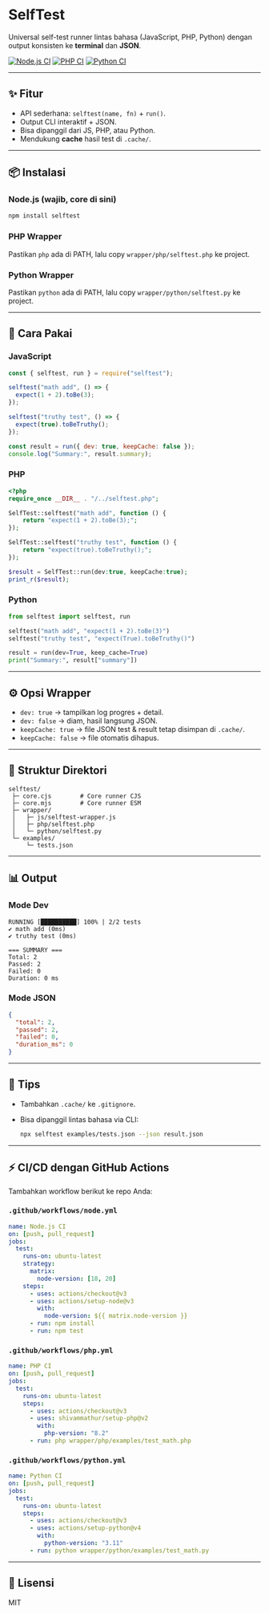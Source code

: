 # SelfTest

Universal self-test runner lintas bahasa (JavaScript, PHP, Python) dengan output konsisten ke **terminal** dan **JSON**.

[![Node.js CI](https://github.com/ahr-ahr/selftest/actions/workflows/node.yml/badge.svg)](https://github.com/ahr-ahr/selftest/actions/workflows/node.yml)
[![PHP CI](https://github.com/ahr-ahr/selftest/actions/workflows/php.yml/badge.svg)](https://github.com/ahr-ahr/selftest/actions/workflows/php.yml)
[![Python CI](https://github.com/ahr-ahr/selftest/actions/workflows/python.yml/badge.svg)](https://github.com/ahr-ahr/selftest/actions/workflows/python.yml)

---

## ✨ Fitur

- API sederhana: `selftest(name, fn)` + `run()`.
- Output CLI interaktif + JSON.
- Bisa dipanggil dari JS, PHP, atau Python.
- Mendukung **cache** hasil test di `.cache/`.

---

## 📦 Instalasi

### Node.js (wajib, core di sini)

```bash
npm install selftest
```

### PHP Wrapper

Pastikan `php` ada di PATH, lalu copy `wrapper/php/selftest.php` ke project.

### Python Wrapper

Pastikan `python` ada di PATH, lalu copy `wrapper/python/selftest.py` ke project.

---

## 🚀 Cara Pakai

### JavaScript

```js
const { selftest, run } = require("selftest");

selftest("math add", () => {
  expect(1 + 2).toBe(3);
});

selftest("truthy test", () => {
  expect(true).toBeTruthy();
});

const result = run({ dev: true, keepCache: false });
console.log("Summary:", result.summary);
```

### PHP

```php
<?php
require_once __DIR__ . "/../selftest.php";

SelfTest::selftest("math add", function () {
    return "expect(1 + 2).toBe(3);";
});

SelfTest::selftest("truthy test", function () {
    return "expect(true).toBeTruthy();";
});

$result = SelfTest::run(dev:true, keepCache:true);
print_r($result);
```

### Python

```python
from selftest import selftest, run

selftest("math add", "expect(1 + 2).toBe(3)")
selftest("truthy test", "expect(True).toBeTruthy()")

result = run(dev=True, keep_cache=True)
print("Summary:", result["summary"])
```

---

## ⚙️ Opsi Wrapper

- `dev: true` → tampilkan log progres + detail.
- `dev: false` → diam, hasil langsung JSON.
- `keepCache: true` → file JSON test & result tetap disimpan di `.cache/`.
- `keepCache: false` → file otomatis dihapus.

---

## 📂 Struktur Direktori

```
selftest/
 ├─ core.cjs        # Core runner CJS
 ├─ core.mjs        # Core runner ESM
 ├─ wrapper/
 │   ├─ js/selftest-wrapper.js
 │   ├─ php/selftest.php
 │   └─ python/selftest.py
 └─ examples/
     └─ tests.json
```

---

## 📊 Output

### Mode Dev

```
RUNNING [██████████] 100% | 2/2 tests
✔ math add (0ms)
✔ truthy test (0ms)

=== SUMMARY ===
Total: 2
Passed: 2
Failed: 0
Duration: 0 ms
```

### Mode JSON

```json
{
  "total": 2,
  "passed": 2,
  "failed": 0,
  "duration_ms": 0
}
```

---

## 📝 Tips

- Tambahkan `.cache/` ke `.gitignore`.
- Bisa dipanggil lintas bahasa via CLI:

  ```bash
  npx selftest examples/tests.json --json result.json
  ```

---

## ⚡ CI/CD dengan GitHub Actions

Tambahkan workflow berikut ke repo Anda:

### `.github/workflows/node.yml`

```yaml
name: Node.js CI
on: [push, pull_request]
jobs:
  test:
    runs-on: ubuntu-latest
    strategy:
      matrix:
        node-version: [18, 20]
    steps:
      - uses: actions/checkout@v3
      - uses: actions/setup-node@v3
        with:
          node-version: ${{ matrix.node-version }}
      - run: npm install
      - run: npm test
```

### `.github/workflows/php.yml`

```yaml
name: PHP CI
on: [push, pull_request]
jobs:
  test:
    runs-on: ubuntu-latest
    steps:
      - uses: actions/checkout@v3
      - uses: shivammathur/setup-php@v2
        with:
          php-version: "8.2"
      - run: php wrapper/php/examples/test_math.php
```

### `.github/workflows/python.yml`

```yaml
name: Python CI
on: [push, pull_request]
jobs:
  test:
    runs-on: ubuntu-latest
    steps:
      - uses: actions/checkout@v3
      - uses: actions/setup-python@v4
        with:
          python-version: "3.11"
      - run: python wrapper/python/examples/test_math.py
```

---

## 📜 Lisensi

MIT

